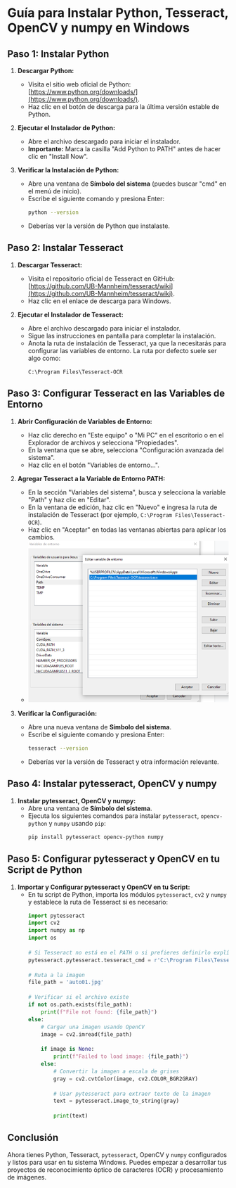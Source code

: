 # Guía para Instalar Python, Tesseract, OpenCV y numpy en Windows

## Paso 1: Instalar Python

1. **Descargar Python:**
   - Visita el sitio web oficial de Python: [https://www.python.org/downloads/](https://www.python.org/downloads/).
   - Haz clic en el botón de descarga para la última versión estable de Python.

2. **Ejecutar el Instalador de Python:**
   - Abre el archivo descargado para iniciar el instalador.
   - **Importante:** Marca la casilla "Add Python to PATH" antes de hacer clic en "Install Now".

3. **Verificar la Instalación de Python:**
   - Abre una ventana de **Símbolo del sistema** (puedes buscar "cmd" en el menú de inicio).
   - Escribe el siguiente comando y presiona Enter:
     ```sh
     python --version
     ```
   - Deberías ver la versión de Python que instalaste.

## Paso 2: Instalar Tesseract

1. **Descargar Tesseract:**
   - Visita el repositorio oficial de Tesseract en GitHub: [https://github.com/UB-Mannheim/tesseract/wiki](https://github.com/UB-Mannheim/tesseract/wiki).
   - Haz clic en el enlace de descarga para Windows.

2. **Ejecutar el Instalador de Tesseract:**
   - Abre el archivo descargado para iniciar el instalador.
   - Sigue las instrucciones en pantalla para completar la instalación.
   - Anota la ruta de instalación de Tesseract, ya que la necesitarás para configurar las variables de entorno. La ruta por defecto suele ser algo como:
     ```
     C:\Program Files\Tesseract-OCR
     ```

## Paso 3: Configurar Tesseract en las Variables de Entorno

1. **Abrir Configuración de Variables de Entorno:**
   - Haz clic derecho en "Este equipo" o "Mi PC" en el escritorio o en el Explorador de archivos y selecciona "Propiedades".
   - En la ventana que se abre, selecciona "Configuración avanzada del sistema".
   - Haz clic en el botón "Variables de entorno...".

2. **Agregar Tesseract a la Variable de Entorno PATH:**
   - En la sección "Variables del sistema", busca y selecciona la variable "Path" y haz clic en "Editar".
   - En la ventana de edición, haz clic en "Nuevo" e ingresa la ruta de instalación de Tesseract (por ejemplo, `C:\Program Files\Tesseract-OCR`).
   - Haz clic en "Aceptar" en todas las ventanas abiertas para aplicar los cambios.
   - <img alt="Variables de entorno" src="img\w0.png" size/>

3. **Verificar la Configuración:**
   - Abre una nueva ventana de **Símbolo del sistema**.
   - Escribe el siguiente comando y presiona Enter:
     ```sh
     tesseract --version
     ```
   - Deberías ver la versión de Tesseract y otra información relevante.

## Paso 4: Instalar pytesseract, OpenCV y numpy

1. **Instalar pytesseract, OpenCV y numpy:**
   - Abre una ventana de **Símbolo del sistema**.
   - Ejecuta los siguientes comandos para instalar `pytesseract`, `opencv-python` y `numpy` usando `pip`:
     ```sh
     pip install pytesseract opencv-python numpy
     ```

## Paso 5: Configurar pytesseract y OpenCV en tu Script de Python

1. **Importar y Configurar pytesseract y OpenCV en tu Script:**
   - En tu script de Python, importa los módulos `pytesseract`, `cv2` y `numpy` y establece la ruta de Tesseract si es necesario:
     ```python
     import pytesseract
     import cv2
     import numpy as np
     import os

     # Si Tesseract no está en el PATH o si prefieres definirlo explícitamente:
     pytesseract.pytesseract.tesseract_cmd = r'C:\Program Files\Tesseract-OCR\tesseract.exe'

     # Ruta a la imagen
     file_path = 'auto01.jpg'

     # Verificar si el archivo existe
     if not os.path.exists(file_path):
         print(f"File not found: {file_path}")
     else:
         # Cargar una imagen usando OpenCV
         image = cv2.imread(file_path)

         if image is None:
             print(f"Failed to load image: {file_path}")
         else:
             # Convertir la imagen a escala de grises
             gray = cv2.cvtColor(image, cv2.COLOR_BGR2GRAY)

             # Usar pytesseract para extraer texto de la imagen
             text = pytesseract.image_to_string(gray)

             print(text)
     ```

## Conclusión

Ahora tienes Python, Tesseract, `pytesseract`, OpenCV y `numpy` configurados y listos para usar en tu sistema Windows. Puedes empezar a desarrollar tus proyectos de reconocimiento óptico de caracteres (OCR) y procesamiento de imágenes.
